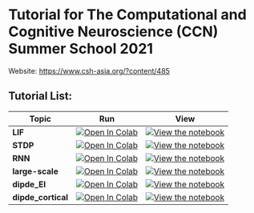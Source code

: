 # Tutorial for The Computational and Cognitive Neuroscience (CCN) Summer School 2021

Website: https://www.csh-asia.org/?content/485

## Tutorial List:

|Topic|Run|View|
|---|---|---|
|**LIF**|[![Open In Colab](https://colab.research.google.com/assets/colab-badge.svg)](https://colab.research.google.com/github/NeoNeuron/CCN2021_TUT/blob/main/LIF.ipynb)|[![View the notebook](https://img.shields.io/badge/render-nbviewer-orange.svg)](https://nbviewer.jupyter.org/github/NeoNeuron/CCN2021_TUT/blob/main/LIF.ipynb)|
|**STDP**|[![Open In Colab](https://colab.research.google.com/assets/colab-badge.svg)](https://colab.research.google.com/github/NeoNeuron/CCN2021_TUT/blob/main/STDP.ipynb)|[![View the notebook](https://img.shields.io/badge/render-nbviewer-orange.svg)](https://nbviewer.jupyter.org/github/NeoNeuron/CCN2021_TUT/blob/main/STDP.ipynb)|
|**RNN**|[![Open In Colab](https://colab.research.google.com/assets/colab-badge.svg)](https://colab.research.google.com/github/NeoNeuron/CCN2021_TUT/blob/main/RNN.ipynb)|[![View the notebook](https://img.shields.io/badge/render-nbviewer-orange.svg)](https://nbviewer.jupyter.org/github/NeoNeuron/CCN2021_TUT/blob/main/RNN.ipynb)|
|**large-scale**|[![Open In Colab](https://colab.research.google.com/assets/colab-badge.svg)](https://colab.research.google.com/github/NeoNeuron/CCN2021_TUT/blob/main/large-scale.ipynb)|[![View the notebook](https://img.shields.io/badge/render-nbviewer-orange.svg)](https://nbviewer.jupyter.org/github/NeoNeuron/CCN2021_TUT/blob/main/large-scale.ipynb)|
|**dipde_EI**|[![Open In Colab](https://colab.research.google.com/assets/colab-badge.svg)](https://colab.research.google.com/github/NeoNeuron/CCN2021_TUT/blob/main/dipde_EI.ipynb)|[![View the notebook](https://img.shields.io/badge/render-nbviewer-orange.svg)](https://nbviewer.jupyter.org/github/NeoNeuron/CCN2021_TUT/blob/main/dipde_EI.ipynb)|
|**dipde_cortical**|[![Open In Colab](https://colab.research.google.com/assets/colab-badge.svg)](https://colab.research.google.com/github/NeoNeuron/CCN2021_TUT/blob/main/dipde_cortical_column.ipynb)|[![View the notebook](https://img.shields.io/badge/render-nbviewer-orange.svg)](https://nbviewer.jupyter.org/github/NeoNeuron/CCN2021_TUT/blob/main/dipde_cortical_column.ipynb)|